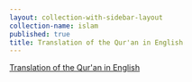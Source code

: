 ```yaml
---
layout: collection-with-sidebar-layout
collection-name: islam
published: true
title: Translation of the Qur'an in English
---
```

[Translation of the Qur'an in English](https://www.quran-for-all.com/language-en.html)
